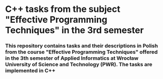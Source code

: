 # C++ tasks from the subject "Effective Programming Techniques" in the 3rd semester
### This repository contains tasks and their descriptions in Polish from the course "Effective Programming Techniques" offered in the 3th semester of Applied Informatics at Wrocław University of Science and Technology (PWR). The tasks are implemented in C++

